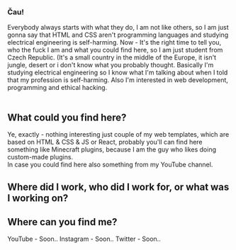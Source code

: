 ### Čau!

Everybody always starts with what they do, I am not like others, so I am just gonna say that HTML and CSS aren't programming languages and studying electrical engineering is self-harming. Now - It's the right time to tell you, who the fuck I am and what you could find here, so I am just student from Czech Republic. (It's a small country in the middle of the Europe, it isn't jungle, desert or i don't know what you probably thought. Basically I'm studying electrical engineering so I know what I'm talking about when I told that my profession is self-harming. Also I'm interested in web development, programming and ethical hacking. 
<br>
<br>
## What could you find here?

Ye, exactly - nothing interesting just couple of my web templates, which are based on HTML & CSS & JS or React, probably you'll can find here something like Minecraft plugins, because I am the guy who likes doing custom-made plugins.<br>
In case you could find here also something from my YouTube channel.

## Where did I work, who did I work for, or what was I working on? 


## Where can you find me?

YouTube - Soon..
Instagram - Soon..
Twitter - Soon..
